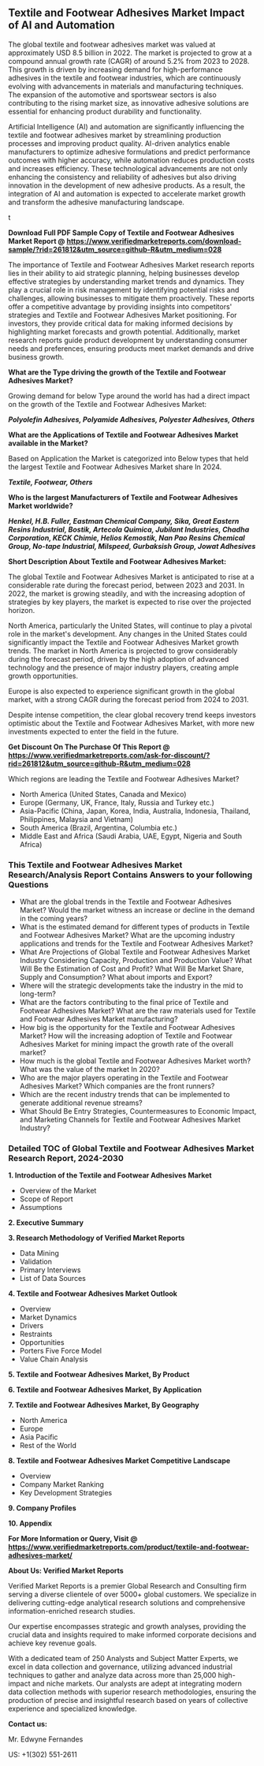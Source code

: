 <h2>Textile and Footwear Adhesives Market Impact of AI and Automation</h2><p>The global textile and footwear adhesives market was valued at approximately USD 8.5 billion in 2022. The market is projected to grow at a compound annual growth rate (CAGR) of around 5.2% from 2023 to 2028. This growth is driven by increasing demand for high-performance adhesives in the textile and footwear industries, which are continuously evolving with advancements in materials and manufacturing techniques. The expansion of the automotive and sportswear sectors is also contributing to the rising market size, as innovative adhesive solutions are essential for enhancing product durability and functionality.</p><p>Artificial Intelligence (AI) and automation are significantly influencing the textile and footwear adhesives market by streamlining production processes and improving product quality. AI-driven analytics enable manufacturers to optimize adhesive formulations and predict performance outcomes with higher accuracy, while automation reduces production costs and increases efficiency. These technological advancements are not only enhancing the consistency and reliability of adhesives but also driving innovation in the development of new adhesive products. As a result, the integration of AI and automation is expected to accelerate market growth and transform the adhesive manufacturing landscape.</p>t</p><p id="" class=""><strong>Download Full PDF Sample Copy of Textile and Footwear Adhesives Market Report @ <a href="https://www.verifiedmarketreports.com/download-sample/?rid=261812&utm_source=github-R&utm_medium=028" target="_blank">https://www.verifiedmarketreports.com/download-sample/?rid=261812&utm_source=github-R&utm_medium=028</a></strong></p><p>The importance of&nbsp;Textile and Footwear Adhesives Market research reports lies in their ability to aid strategic planning, helping businesses develop effective strategies by understanding market trends and dynamics. They play a crucial role in risk management by identifying potential risks and challenges, allowing businesses to mitigate them proactively. These reports offer a competitive advantage by providing insights into competitors' strategies and Textile and Footwear Adhesives Market positioning. For investors, they provide critical data for making informed decisions by highlighting market forecasts and growth potential. Additionally, market research reports guide product development by understanding consumer needs and preferences, ensuring products meet market demands and drive business growth.</p><p><strong>What are the&nbsp;Type driving the growth of the Textile and Footwear Adhesives Market?</strong></p><p id="" class="">Growing demand for below Type around the world has had a direct impact on the growth of the Textile and Footwear Adhesives Market:</p><em><strong>Polyolefin Adhesives, Polyamide Adhesives, Polyester Adhesives, Others</strong></em></p><strong>What are the&nbsp;Applications&nbsp;of Textile and Footwear Adhesives Market available in the Market?</strong></p><p id="" class="">Based on Application the Market is categorized into Below types that held the largest Textile and Footwear Adhesives Market share In 2024.</p><em><strong>Textile, Footwear, Others</strong></em></p><strong>Who is the largest Manufacturers of Textile and Footwear Adhesives Market worldwide?</strong></p><p><em><strong>Henkel, H.B. Fuller, Eastman Chemical Company, Sika, Great Eastern Resins Industrial, Bostik, Artecola Quimica, Jubilant Industries, Chadha Corporation, KECK Chimie, Helios Kemostik, Nan Pao Resins Chemical Group, No-tape Industrial, Milspeed, Gurbaksish Group, Jowat Adhesives</strong></em></p><p id="" class=""><strong>Short Description About Textile and Footwear Adhesives Market:</strong></p><p>The global Textile and Footwear Adhesives Market is anticipated to rise at a considerable rate during the forecast period, between 2023 and 2031. In 2022, the market is growing steadily, and with the increasing adoption of strategies by key players, the market is expected to rise over the projected horizon.</p><p>North America, particularly the United States, will continue to play a pivotal role in the market's development. Any changes in the United States could significantly impact the Textile and Footwear Adhesives Market growth trends. The market in North America is projected to grow considerably during the forecast period, driven by the high adoption of advanced technology and the presence of major industry players, creating ample growth opportunities.</p><p>Europe is also expected to experience significant growth in the global market, with a strong CAGR during the forecast period from 2024 to 2031.</p><p>Despite intense competition, the clear global recovery trend keeps investors optimistic about the Textile and Footwear Adhesives Market, with more new investments expected to enter the field in the future.</p><p id="" class=""><strong>Get Discount On The Purchase Of This Report @ <a href="https://www.verifiedmarketreports.com/ask-for-discount/?rid=261812&utm_source=github-R&utm_medium=028" target="_blank">https://www.verifiedmarketreports.com/ask-for-discount/?rid=261812&utm_source=github-R&utm_medium=028</a></strong></p>Which regions are leading the Textile and Footwear Adhesives Market?</p><ul><li>North America (United States, Canada and Mexico)</li><li>Europe (Germany, UK, France, Italy, Russia and Turkey etc.)</li><li>Asia-Pacific (China, Japan, Korea, India, Australia, Indonesia, Thailand, Philippines, Malaysia and Vietnam)</li><li>South America (Brazil, Argentina, Columbia etc.)</li><li>Middle East and Africa (Saudi Arabia, UAE, Egypt, Nigeria and South Africa)</li></ul><h3 id="" class="">This Textile and Footwear Adhesives Market Research/Analysis Report Contains Answers to your following Questions</h3><ul><li>What are the global trends in the Textile and Footwear Adhesives Market? Would the market witness an increase or decline in the demand in the coming years?</li><li>What is the estimated demand for different types of products in Textile and Footwear Adhesives Market? What are the upcoming industry applications and trends for the Textile and Footwear Adhesives Market?</li><li>What Are Projections of Global Textile and Footwear Adhesives Market Industry Considering Capacity, Production and Production Value? What Will Be the Estimation of Cost and Profit? What Will Be Market Share, Supply and Consumption? What about imports and Export?</li><li>Where will the strategic developments take the industry in the mid to long-term?</li><li>What are the factors contributing to the final price of Textile and Footwear Adhesives Market? What are the raw materials used for Textile and Footwear Adhesives Market manufacturing?</li><li>How big is the opportunity for the Textile and Footwear Adhesives Market? How will the increasing adoption of Textile and Footwear Adhesives Market for mining impact the growth rate of the overall market?</li><li>How much is the global Textile and Footwear Adhesives Market worth? What was the value of the market In 2020?</li><li>Who are the major players operating in the Textile and Footwear Adhesives Market? Which companies are the front runners?</li><li>Which are the recent industry trends that can be implemented to generate additional revenue streams?</li><li>What Should Be Entry Strategies, Countermeasures to Economic Impact, and Marketing Channels for Textile and Footwear Adhesives Market Industry?</li></ul><h3 id="" class="">Detailed TOC of Global Textile and Footwear Adhesives Market Research Report, 2024-2030</h3><p id="" class=""><strong>1. Introduction of the Textile and Footwear Adhesives Market</strong></p><ul><li>Overview of the Market</li><li>Scope of Report</li><li>Assumptions</li></ul><p id="" class=""><strong>2. Executive Summary</strong></p><p id="" class=""><strong>3. Research Methodology of Verified Market Reports</strong></p><ul><li>Data Mining</li><li>Validation</li><li>Primary Interviews</li><li>List of Data Sources</li></ul><p id="" class=""><strong>4. Textile and Footwear Adhesives Market Outlook</strong></p><ul><li>Overview</li><li>Market Dynamics</li><li>Drivers</li><li>Restraints</li><li>Opportunities</li><li>Porters Five Force Model</li><li>Value Chain Analysis</li></ul><p id="" class=""><strong>5. Textile and Footwear Adhesives Market, By Product</strong></p><p id="" class=""><strong>6. Textile and Footwear Adhesives Market, By Application</strong></p><p id="" class=""><strong>7. Textile and Footwear Adhesives Market, By Geography</strong></p><ul><li>North America</li><li>Europe</li><li>Asia Pacific</li><li>Rest of the World</li></ul><p id="" class=""><strong>8. Textile and Footwear Adhesives Market Competitive Landscape</strong></p><ul><li>Overview</li><li>Company Market Ranking</li><li>Key Development Strategies</li></ul><p id="" class=""><strong>9. Company Profiles</strong></p><p id="" class=""><strong>10. Appendix</strong></p><p id="" class=""><strong>For More Information or Query, Visit @ <a href="https://www.verifiedmarketreports.com/product/textile-and-footwear-adhesives-market/" target="_blank">https://www.verifiedmarketreports.com/product/textile-and-footwear-adhesives-market/</a></strong></p><p id="" class=""><strong>About Us: Verified Market Reports</strong></p><p id="" class="">Verified Market Reports is a premier Global Research and Consulting firm serving a diverse clientele of over 5000+ global customers. We specialize in delivering cutting-edge analytical research solutions and comprehensive information-enriched research studies.</p><p id="" class="">Our expertise encompasses strategic and growth analyses, providing the crucial data and insights required to make informed corporate decisions and achieve key revenue goals.</p><p id="" class="">With a dedicated team of 250 Analysts and Subject Matter Experts, we excel in data collection and governance, utilizing advanced industrial techniques to gather and analyze data across more than 25,000 high-impact and niche markets. Our analysts are adept at integrating modern data collection methods with superior research methodologies, ensuring the production of precise and insightful research based on years of collective experience and specialized knowledge.</p><p id="" class=""><strong>Contact us:</strong></p><p id="" class="">Mr. Edwyne Fernandes</p><p id="" class="">US: +1(302) 551-2611</p>